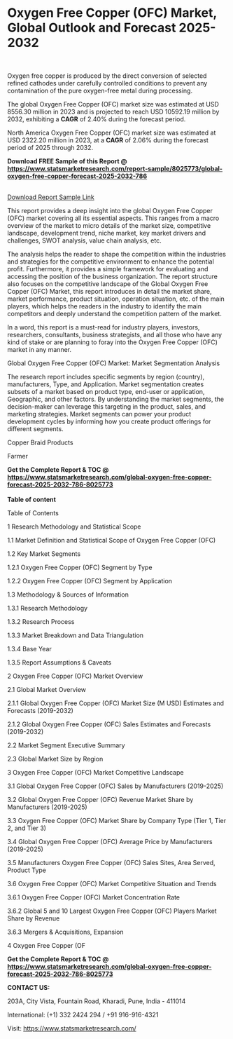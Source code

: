 <h1>Oxygen Free Copper (OFC) Market, Global Outlook and Forecast 2025-2032</h1><br/><p>
 
 Oxygen free copper is produced by the direct conversion of selected refined cathodes under carefully controlled conditions to prevent any contamination of the pure oxygen-free metal during processing.</p><p>
 
 The global Oxygen Free Copper (OFC) market size was estimated at USD 8556.30 million in 2023 and is projected to reach USD 10592.19 million by 2032, exhibiting a <strong>CAGR</strong> of 2.40% during the forecast period.</p><p>
 
 North America Oxygen Free Copper (OFC) market size was estimated at USD 2322.20 million in 2023, at a <strong>CAGR</strong> of 2.06% during the forecast period of 2025 through 2032.</p><div><b>Download FREE Sample of this Report @ <a href="https://www.statsmarketresearch.com/download-free-sample/8025773/global-oxygen-free-copper-forecast-2025-2032-786">https://www.statsmarketresearch.com/report-sample/8025773/global-oxygen-free-copper-forecast-2025-2032-786</a></b></div><br><p><a href="https://www.statsmarketresearch.com/download-free-sample/8025773/global-oxygen-free-copper-forecast-2025-2032-786">Download Report Sample Link</a></p><p>
 
 This report provides a deep insight into the global Oxygen Free Copper (OFC) market covering all its essential aspects. This ranges from a macro overview of the market to micro details of the market size, competitive landscape, development trend, niche market, key market drivers and challenges, SWOT analysis, value chain analysis, etc.</p><p>
 
 The analysis helps the reader to shape the competition within the industries and strategies for the competitive environment to enhance the potential profit. Furthermore, it provides a simple framework for evaluating and accessing the position of the business organization. The report structure also focuses on the competitive landscape of the Global Oxygen Free Copper (OFC) Market, this report introduces in detail the market share, market performance, product situation, operation situation, etc. of the main players, which helps the readers in the industry to identify the main competitors and deeply understand the competition pattern of the market.</p><p>In a word, this report is a must-read for industry players, investors, researchers, consultants, business strategists, and all those who have any kind of stake or are planning to foray into the Oxygen Free Copper (OFC) market in any manner.</p><p>Global Oxygen Free Copper (OFC) Market: Market Segmentation Analysis</p><p>The research report includes specific segments by region (country), manufacturers, Type, and Application. Market segmentation creates subsets of a market based on product type, end-user or application, Geographic, and other factors. By understanding the market segments, the decision-maker can leverage this targeting in the product, sales, and marketing strategies. Market segments can power your product development cycles by informing how you create product offerings for different segments.</p><p>Copper Braid Products</p><p>Farmer</p><div><b>Get the Complete Report & TOC @ <a href="https://www.statsmarketresearch.com/global-oxygen-free-copper-forecast-2025-2032-786-8025773">https://www.statsmarketresearch.com/global-oxygen-free-copper-forecast-2025-2032-786-8025773</a></b></div><br><b>Table of content</b><p>Table of Contents<br />
 
 1 Research Methodology and Statistical Scope<br />
 
 1.1 Market Definition and Statistical Scope of Oxygen Free Copper (OFC)<br />
 
 1.2 Key Market Segments<br />
 
 1.2.1 Oxygen Free Copper (OFC) Segment by Type<br />
 
 1.2.2 Oxygen Free Copper (OFC) Segment by Application<br />
 
 1.3 Methodology & Sources of Information<br />
 
 1.3.1 Research Methodology<br />
 
 1.3.2 Research Process<br />
 
 1.3.3 Market Breakdown and Data Triangulation<br />
 
 1.3.4 Base Year<br />
 
 1.3.5 Report Assumptions & Caveats<br />
 
 2 Oxygen Free Copper (OFC) Market Overview<br />
 
 2.1 Global Market Overview<br />
 
 2.1.1 Global Oxygen Free Copper (OFC) Market Size (M USD) Estimates and Forecasts (2019-2032)<br />
 
 2.1.2 Global Oxygen Free Copper (OFC) Sales Estimates and Forecasts (2019-2032)<br />
 
 2.2 Market Segment Executive Summary<br />
 
 2.3 Global Market Size by Region<br />
 
 3 Oxygen Free Copper (OFC) Market Competitive Landscape<br />
 
 3.1 Global Oxygen Free Copper (OFC) Sales by Manufacturers (2019-2025)<br />
 
 3.2 Global Oxygen Free Copper (OFC) Revenue Market Share by Manufacturers (2019-2025)<br />
 
 3.3 Oxygen Free Copper (OFC) Market Share by Company Type (Tier 1, Tier 2, and Tier 3)<br />
 
 3.4 Global Oxygen Free Copper (OFC) Average Price by Manufacturers (2019-2025)<br />
 
 3.5 Manufacturers Oxygen Free Copper (OFC) Sales Sites, Area Served, Product Type<br />
 
 3.6 Oxygen Free Copper (OFC) Market Competitive Situation and Trends<br />
 
 3.6.1 Oxygen Free Copper (OFC) Market Concentration Rate<br />
 
 3.6.2 Global 5 and 10 Largest Oxygen Free Copper (OFC) Players Market Share by Revenue<br />
 
 3.6.3 Mergers & Acquisitions, Expansion<br />
 
 4 Oxygen Free Copper (OF<br><div><b>Get the Complete Report & TOC @ <a href="https://www.statsmarketresearch.com/global-oxygen-free-copper-forecast-2025-2032-786-8025773">https://www.statsmarketresearch.com/global-oxygen-free-copper-forecast-2025-2032-786-8025773</a></b></div></p>
 
 <b>CONTACT US:</b><br>
 
 203A, City Vista, Fountain Road, Kharadi, Pune, India - 411014 <br>
 
 International: (+1) 332 2424 294 / +91 916-916-4321<br>
 
 Visit: <a href="https://www.statsmarketresearch.com/">https://www.statsmarketresearch.com/</a>
 
 <br>